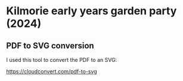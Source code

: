 # Kilmorie early years garden party (2024)

## PDF to SVG conversion

I used this tool to convert the PDF to an SVG:

https://cloudconvert.com/pdf-to-svg
